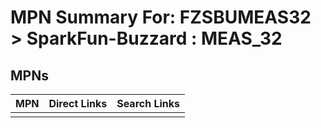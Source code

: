



# MPN Summary For: FZSBUMEAS32 > SparkFun-Buzzard : MEAS_32

## MPNs
  

|MPN|Direct Links|Search Links|
| :--- | :--- | :--- |
||||

